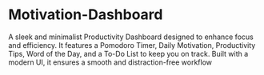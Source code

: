 # Motivation-Dashboard
A sleek and minimalist Productivity Dashboard designed to enhance focus and efficiency. It features a Pomodoro Timer, Daily Motivation, Productivity Tips, Word of the Day, and a To-Do List to keep you on track. Built with a modern UI, it ensures a smooth and distraction-free workflow
